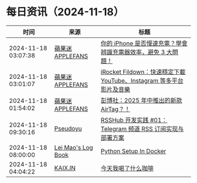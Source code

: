 ﻿# 每日资讯（2024-11-18）

|时间|来源|标题|
|---|---|---|
|2024-11-18 03:07:38|[蘋果迷 APPLEFANS](https://applefans.today/feed/)|[你的 iPhone 是否慢速充電？學會辨識充電器效率，避免 3 大問題！](https://applefans.today/2024-11-iphone-charging-slow/)|
|2024-11-18 03:01:07|[蘋果迷 APPLEFANS](https://applefans.today/feed/)|[iRocket Fildown：快速穩定下載 YouTube、Instagram 等多平台影片及音樂](https://applefans.today/2024-11-irocket-fildown-video-downloader/)|
|2024-11-18 01:54:02|[蘋果迷 APPLEFANS](https://applefans.today/feed/)|[彭博社：2025 年中推出的新款 AirTag？！](https://applefans.today/2024-11-airtag-2-rumors/)|
|2024-11-18 09:30:16|[Pseudoyu](https://www.pseudoyu.com/zh/index.xml)|[RSSHub 开发实践 #01：Telegram 频道 RSS 订阅实现与部署方案](https://www.pseudoyu.com/zh/2024/11/18/rsshub_telegram_channel_integration/)|
|2024-11-18 08:00:00|[Lei Mao's Log Book](https://leimao.github.io/atom.xml)|[Python Setup In Docker](https://leimao.github.io/blog/Docker-Python-Setup/)|
|2024-11-18 04:04:22|[KAIX.IN](https://kaix.in/feed/)|[今天我喝了什么咖啡](https://kaix.in/2024/1118-today-i-drink/)|
